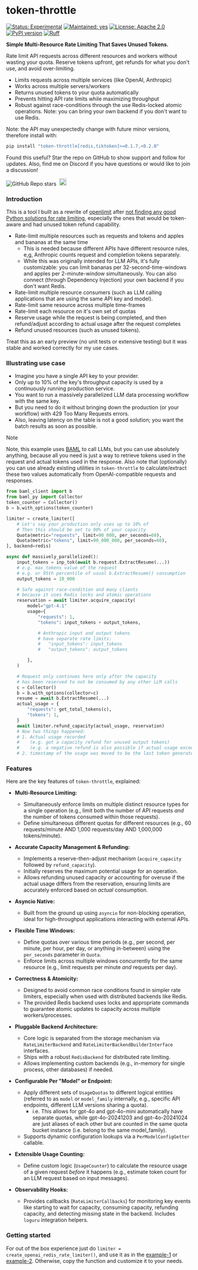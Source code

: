 # token-throttle

[![Status: Experimental](https://img.shields.io/badge/status-experimental-gold.svg?style=flat)](https://github.com/mkenney/software-guides/blob/master/STABILITY-BADGES.md#experimental)
[![Maintained: yes](https://img.shields.io/badge/yes-43cd0f.svg?style=flat&label=maintained)](https://github.com/Elijas/token-throttle/issues)
[![License: Apache 2.0](https://img.shields.io/badge/License-Apache_2.0-43cd0f.svg?style=flat&label=license)](LICENSE)
<a href="https://pypi.org/project/token-throttle"><img src="https://img.shields.io/badge/v0.1.7-version?color=43cd0f&style=flat&label=pypi" alt="PyPI version" /></a>
<a href="https://github.com/astral-sh/ruff?style=flat"><img src="https://img.shields.io/endpoint?url=https://raw.githubusercontent.com/astral-sh/ruff/main/assets/badge/v2.json" alt="Ruff"></a>

**Simple Multi-Resource Rate Limiting That Saves Unused Tokens.**

Rate limit API requests across different resources and workers without wasting your quota. Reserve tokens upfront, get refunds for what you don't use, and avoid over-limiting.

- Limits requests across multiple services (like OpenAI, Anthropic)
- Works across multiple servers/workers
- Returns unused tokens to your quota automatically
- Prevents hitting API rate limits while maximizing throughput
- Robust against race-conditions through the use Redis-locked atomic operations. Note: you can bring your own backend if you don't want to use Redis.

Note: the API may unexpectedly change with future minor versions, therefore install with:

```bash
pip install "token-throttle[redis,tiktoken]>=0.1.7,<0.2.0"
```

Found this useful? Star the repo on GitHub to show support and follow for updates. Also, find me on Discord if you have questions or would like to join a discussion!

![GitHub Repo stars](https://img.shields.io/github/stars/elijas/token-throttle?style=flat&color=fcfcfc&labelColor=white&logo=github&logoColor=black&label=stars)
&nbsp;<a href="https://discord.gg/hCppPqm6"><img alt="Discord server invite" src="https://img.shields.io/discord/1119368998161752075?logo=discord&logoColor=white&style=flat&color=fcfcfc&labelColor=7289da" height="20"></a>

### Introduction

This is a tool I built as a rewrite of [openlimit](https://github.com/shobrook/openlimit/issues/20#issuecomment-2782677483) after [not finding any good Python solutions for rate limiting](https://gist.github.com/justinvanwinkle/d9f04950083c4554835c1a35f9d22dad), especially the ones that would be token-aware and had unused token refund capability.

- Rate-limit multiple resources such as requests and tokens and apples and bananas at the same time
  - This is needed because different APIs have different resource rules, e,g, Anthropic counts request and completion tokens separately.
  - While this was originally intended for LLM APIs, it's fully customizable: you can limit bananas per 32-second-time-windows and apples per 2-minute-window simultaneously. You can also connect (through Dependency Injection) your own backend if you don't want Redis.
- Rate-limit multiple resource consumers (such as LLM calling applications that are using the same API key and model).
- Rate-limit same resource across multiple time-frames
- Rate-limit each resource on it's own set of quotas
- Reserve usage while the request is being completed, and then refund/adjust according to actual usage after the request completes
- Refund unused resources (such as unused tokens).

Treat this as an early preview (no unit tests or extensive testing) but it was stable and worked correctly for my use cases.

### Illustrating use case

- Imagine you have a single API key to your provider.
- Only up to 10% of the key's throughput capacity is used by a continuously running production service.
- You want to run a massively parallelized LLM data processing workflow with the same key.
- But you need to do it without bringing down the production (or your workflow) with 429 Too Many Requests errors.
- Also, leaving latency on the table is not a good solution; you want the batch results as soon as possible.

> [!NOTE]
> Note, this example uses [BAML](https://github.com/BoundaryML/baml) to call LLMs, but you can use absolutely anything, because all you need is just a way to retrieve tokens used in the request and actual tokens used in the response. Also note that (optionally) you can use already existing utilities in `token-throttle` to calculate/extract these two values automatically from OpenAI-compatible requests and responses.

```python
from baml_client import b
from baml_py import Collector
token_counter = Collector()
b = b.with_options(token_counter)

limiter = create_limiter([
    # Let's say your production only uses up to 10% of
    # Then this should be set to 90% of your capacity
    Quota(metric="requests", limit=90_000, per_seconds=60),
    Quota(metric="tokens", limit=90_000_000, per_seconds=60),
], backend=redis)

async def massively_parallelized():
    input_tokens = inp_tok(await b.request.ExtractResume(...))
    # e.g. max_tokens value of the request
    # e.g. or 95th percentile of usual b.ExtractResume() consumption
    output_tokens = 10_000

    # Safe against race-condition and many clients
    # because it uses Redis locks and atomic operations
    reservation = await limiter.acquire_capacity(
        model="gpt-4.1"
        usage={
            "requests": 1,
            "tokens": input_tokens + output_tokens,

            # Anthropic input and output tokens
            # have separate rate limits:
            #   "input_tokens": input_tokens
            #   "output_tokens": output_tokens

        },
    )

    # Request only continues here only after the capacity
    # has been reserved to not be consumed by any other LLM calls
    c = Collector()
    b = b.with_options(collector=c)
    resume = await b.ExtractResume(...)
    actual_usage = {
        "requests": get_total_tokens(c),
        "tokens": 1,
    }
    await limiter.refund_capacity(actual_usage, reservation)
    # Now two things happened:
    # 1. Actual usage recorded
    #    (e.g. got a capacity refund for unused output tokens)
    #    (e.g. a negative refund is also possible if actual usage exceeded the expected one)
    # 2. timestamp of the usage was moved to be the last token generated

```

### Features

Here are the key features of `token-throttle`, explained:

- **Multi-Resource Limiting:**

  - Simultaneously enforce limits on multiple distinct resource types for a single operation (e.g., limit both the number of API requests _and_ the number of tokens consumed within those requests).
  - Define simultaneous different quotas for different resources (e.g., 60 requests/minute AND 1,000 requests/day AND 1,000,000 tokens/minute).

- **Accurate Capacity Management & Refunding:**

  - Implements a reserve-then-adjust mechanism (`acquire_capacity` followed by `refund_capacity`).
  - Initially reserves the maximum potential usage for an operation.
  - Allows refunding unused capacity _or_ accounting for overuse if the actual usage differs from the reservation, ensuring limits are accurately enforced based on _actual_ consumption.

- **Asyncio Native:**

  - Built from the ground up using `asyncio` for non-blocking operation, ideal for high-throughput applications interacting with external APIs.

- **Flexible Time Windows:**

  - Define quotas over various time periods (e.g., per second, per minute, per hour, per day, or anything in-between) using the `per_seconds` parameter in `Quota`.
  - Enforce limits across multiple windows concurrently for the same resource (e.g., limit requests per minute _and_ requests per day).

- **Correctness & Atomicity:**

  - Designed to avoid common race conditions found in simpler rate limiters, especially when used with distributed backends like Redis.
  - The provided Redis backend uses locks and appropriate commands to guarantee atomic updates to capacity across multiple workers/processes.

- **Pluggable Backend Architecture:**

  - Core logic is separated from the storage mechanism via `RateLimiterBackend` and `RateLimiterBackendBuilderInterface` interfaces.
  - Ships with a robust `RedisBackend` for distributed rate limiting.
  - Allows implementing custom backends (e.g., in-memory for single process, other databases) if needed.

- **Configurable Per "Model" or Endpoint:**

  - Apply different sets of `UsageQuotas` to different logical entities (referred to as `model` or `model_family` internally, e.g., specific API endpoints, different LLM versions sharing a quota).
    - i.e. This allows for gpt-4o and gpt-4o-mini automatically have separate quotas, while gpt-4o-20241203 and gpt-4o-20241024 are just aliases of each other but are counted in the same quota bucket instance (i.e. belong to the same model_family).
  - Supports dynamic configuration lookups via a `PerModelConfigGetter` callable.

- **Extensible Usage Counting:**

  - Define custom logic (`UsageCounter`) to calculate the resource usage of a given request _before_ it happens (e.g., estimate token count for an LLM request based on input messages).

- **Observability Hooks:**
  - Provides callbacks (`RateLimiterCallbacks`) for monitoring key events like starting to wait for capacity, consuming capacity, refunding capacity, and detecting missing state in the backend. Includes `loguru` integration helpers.

### Getting started

For out of the box experience just do `limiter = create_openai_redis_rate_limiter()`, and use it as in the [example-1](https://github.com/shobrook/openlimit/issues/20#issuecomment-2782677483) or [example-2](https://gist.github.com/justinvanwinkle/d9f04950083c4554835c1a35f9d22dad). Otherwise, copy the function and customize it to your needs.
